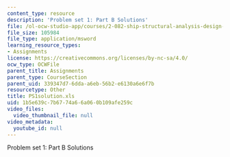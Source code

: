```yaml
---
content_type: resource
description: 'Problem set 1: Part B Solutions'
file: /ol-ocw-studio-app/courses/2-082-ship-structural-analysis-design-13-122-spring-2003/1b5e639c7b6774a66a060b109afe259c_PS1solution.xls
file_size: 105984
file_type: application/msword
learning_resource_types:
- Assignments
license: https://creativecommons.org/licenses/by-nc-sa/4.0/
ocw_type: OCWFile
parent_title: Assignments
parent_type: CourseSection
parent_uid: 339347d7-6dda-a6eb-56b2-e6130a6e6f7b
resourcetype: Other
title: PS1solution.xls
uid: 1b5e639c-7b67-74a6-6a06-0b109afe259c
video_files:
  video_thumbnail_file: null
video_metadata:
  youtube_id: null
---
```

Problem set 1: Part B Solutions